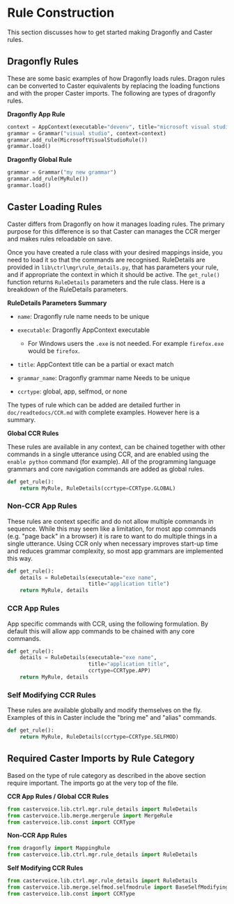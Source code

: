 # Rule Construction

This section discusses how to get started making Dragonfly and Caster rules. 

## Dragonfly Rules

These are some basic examples of how Dragonfly loads rules. Dragon rules can be converted to Caster equivalents by replacing the loading functions and with the proper Caster imports. The following are types of dragonfly rules.

**Dragonfly App Rule**

```python
context = AppContext(executable="devenv", title="microsoft visual studio")
grammar = Grammar("visual studio", context=context)
grammar.add_rule(MicrosoftVisualStudioRule())
grammar.load()
```

**Dragonfly Global Rule**

```python
grammar = Grammar("my new grammar")
grammar.add_rule(MyRule())
grammar.load()
```

## Caster Loading Rules

Caster differs from Dragonfly on how it manages loading rules. The primary purpose for this difference is so that Caster can manages the CCR merger and makes rules reloadable on save. 

Once you have created a rule class with your desired mappings inside, you need to load it so that the commands are recognised. RuleDetails are provided in `lib\ctrl\mgr\rule_details.py`, that has parameters your rule, and if appropriate the context in which it should be active.  The `get_rule()` function returns `RuleDetails` parameters and the rule class. Here is a breakdown of the RuleDetails parameters.

**RuleDetails Parameters Summary** 

- `name`:  Dragonfly rule name needs to be unique

- `executable`:  Dragonfly AppContext executable
  - For Windows users the `.exe` is not needed. For example `firefox.exe`  would be `firefox`.

- `title`:  AppContext title can be a partial or exact match

- `grammar_name`:  Dragonfly grammar name Needs to be unique

- `ccrtype`:  global, app, selfmod, or none

 The types of rule which can be added are detailed further in `doc/readtedocs/CCR.md` with complete examples.  However here is a summary.

**Global CCR Rules**

These rules are available in any context, can be chained together with other commands in a single utterance using CCR, and are enabled using the `enable python` command (for example). All of the programming language grammars and core navigation commands are added as global rules.

```python
def get_rule():
    return MyRule, RuleDetails(ccrtype=CCRType.GLOBAL)
```

### Non-CCR App Rules
These rules are context specific and do not allow multiple commands in sequence. While this may seem like a limitation, for most app commands (e.g. "page back" in a browser) it is rare to want to do multiple things in a single utterance. Using CCR only when necessary improves start-up time and reduces grammar complexity, so most app grammars are implemented this way.

```python
def get_rule():
    details = RuleDetails(executable="exe name", 
                          title="application title")
    return MyRule, details
```

### CCR App Rules
App specific commands with CCR, using the following formulation. By default this will allow app commands to be chained with any core commands.
```python
def get_rule():
    details = RuleDetails(executable="exe name", 
                          title="application title",
                          ccrtype=CCRType.APP)
    return MyRule, details
```

### Self Modifying CCR Rules
These rules are available globally and modify themselves on the fly. Examples of this in Caster include the "bring me" and "alias" commands.
```python
def get_rule():
    return MyRule, RuleDetails(ccrtype=CCRType.SELFMOD)
```



## Required Caster Imports by Rule Category

Based on the type of rule category as described in the above section require important. The imports go at the very top of the file.

**CCR App Rules / Global CCR Rules**

```python
from castervoice.lib.ctrl.mgr.rule_details import RuleDetails
from castervoice.lib.merge.mergerule import MergeRule
from castervoice.lib.const import CCRType
```

**Non-CCR App Rules**

```python
from dragonfly import MappingRule
from castervoice.lib.ctrl.mgr.rule_details import RuleDetails
```

**Self Modifying CCR Rules**

```python
from castervoice.lib.ctrl.mgr.rule_details import RuleDetails
from castervoice.lib.merge.selfmod.selfmodrule import BaseSelfModifyingRule
from castervoice.lib.const import CCRType
```





